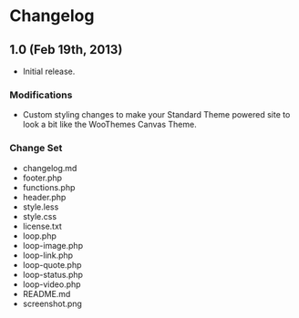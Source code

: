 # Changelog

## 1.0 (Feb 19th, 2013)

* Initial release.

### Modifications

* Custom styling changes to make your Standard Theme powered site to look a bit like the WooThemes Canvas Theme.

### Change Set

* changelog.md
* footer.php
* functions.php
* header.php
* style.less
* style.css
* license.txt
* loop.php
* loop-image.php
* loop-link.php
* loop-quote.php
* loop-status.php
* loop-video.php
* README.md
* screenshot.png